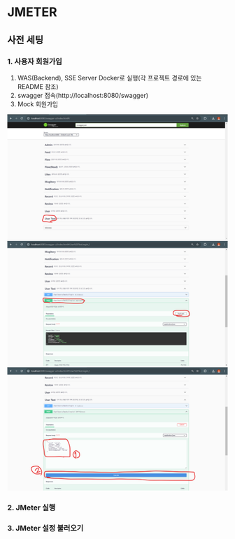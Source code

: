 # JMETER

## 사전 세팅

### 1. 사용자 회원가입

1. WAS(Backend), SSE Server Docker로 실행(각 프로젝트 경로에 있는 README 참조)
2. swagger 접속(http://localhost:8080/swagger)
3. Mock 회원가입

![swagger_1](./img/swagger_1.png)
![swagger_2](./img/swagger_2.png)
![swagger_3](./img/swagger_3.png)

### 2. JMeter 실행

### 3. JMeter 설정 불러오기
